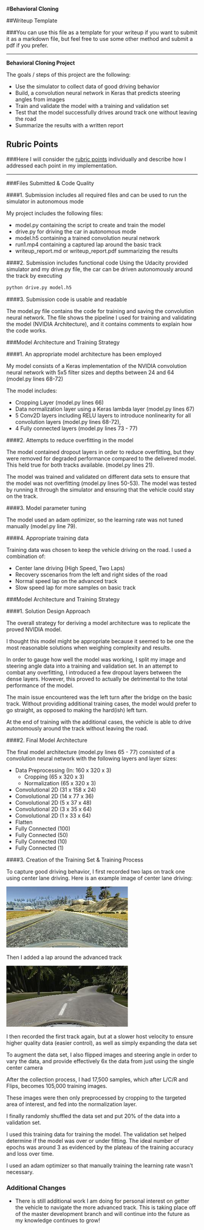 #**Behavioral Cloning** 

##Writeup Template

###You can use this file as a template for your writeup if you want to submit it as a markdown file, but feel free to use some other method and submit a pdf if you prefer.

---

**Behavioral Cloning Project**

The goals / steps of this project are the following:
* Use the simulator to collect data of good driving behavior
* Build, a convolution neural network in Keras that predicts steering angles from images
* Train and validate the model with a training and validation set
* Test that the model successfully drives around track one without leaving the road
* Summarize the results with a written report


[//]: # (Image References)

[image1]: ./examples/Center_Basic.jpg "Basic Track - Center"
[image2]: ./examples/Center_Advanced.jpg "Advanced Track - Center"
[image3]: ./examples/placeholder_small.png "Recovery Image"
[image4]: ./examples/placeholder_small.png "Normal Image"
[image5]: ./examples/placeholder_small.png "Flipped Image"

## Rubric Points
###Here I will consider the [rubric points](https://review.udacity.com/#!/rubrics/432/view) individually and describe how I addressed each point in my implementation.  

---
###Files Submitted & Code Quality

####1. Submission includes all required files and can be used to run the simulator in autonomous mode

My project includes the following files:
* model.py containing the script to create and train the model
* drive.py for driving the car in autonomous mode
* model.h5 containing a trained convolution neural network 
* run1.mp4 containing a captured lap around the basic track
* writeup_report.md or writeup_report.pdf summarizing the results

####2. Submission includes functional code
Using the Udacity provided simulator and my drive.py file, the car can be driven autonomously around the track by executing 
```sh
python drive.py model.h5
```

####3. Submission code is usable and readable

The model.py file contains the code for training and saving the convolution neural network. The file shows the pipeline I used for training and validating the model (NVIDIA Architecture), and it contains comments to explain how the code works.

###Model Architecture and Training Strategy

####1. An appropriate model architecture has been employed

My model consists of a Keras implementation of the NVIDIA convolution neural network with 5x5 filter sizes and depths between 24 and 64 (model.py lines 68-72) 

The model includes:
- Cropping Layer (model.py lines 66)
- Data normalization layer using a Keras lambda layer (model.py lines 67)
- 5 Conv2D layers including RELU layers to introduce nonlinearity for all convolution layers (model.py lines 68-72),
- 4 Fully connected layers (model.py lines 73 - 77) 

####2. Attempts to reduce overfitting in the model

The model contained dropout layers in order to reduce overfitting, but they were removed for degraded performance compared to the delivered model. This held true for both tracks available.   (model.py lines 21). 

The model was trained and validated on different data sets to ensure that the model was not overfitting (model.py lines 50-53). The model was tested by running it through the simulator and ensuring that the vehicle could stay on the track.

####3. Model parameter tuning

The model used an adam optimizer, so the learning rate was not tuned manually (model.py line 79).

####4. Appropriate training data

Training data was chosen to keep the vehicle driving on the road. I used a combination of:
 - Center lane driving (High Speed, Two Laps)
 - Recovery sscenarios from the left and right sides of the road
 - Normal speed lap on the advanced track
 - Slow speed lap for more samples on basic track

###Model Architecture and Training Strategy

####1. Solution Design Approach

The overall strategy for deriving a model architecture was to replicate the proved NVIDIA model.

I thought this model might be appropriate because it seemed to be one the most reasonable solutions when weighing complexity and results.

In order to gauge how well the model was working, I split my image and steering angle data into a training and validation set. In an attempt to combat any overfitting, I introduced
a few dropout layers between the dense layers. However, this proved to actually be detrimental to the total performance of the model.

The main issue encountered was the left turn after the bridge on the basic track. Without providing additional training cases, the model would prefer to go straight, as opposed to 
making the hard(ish) left turn.

At the end of training with the additional cases, the vehicle is able to drive autonomously around the track without leaving the road.

####2. Final Model Architecture

The final model architecture (model.py lines 65 - 77) consisted of a convolution neural network with the following layers and layer sizes:

-  Data Preprocessing (In: 160 x 320 x 3)
    - Cropping      (65 x 320 x 3)
    - Normalization (65 x 320 x 3)
- Convolutional 2D (31 x 158 x 24)
- Convolutional 2D (14 x 77 x 36)
- Convolutional 2D (5 x 37 x 48)
- Convolutional 2D (3 x 35 x 64)
- Convolutional 2D (1 x 33 x 64)
- Flatten 
- Fully Connected (100)
- Fully Connected (50)
- Fully Connected (10)
- Fully Connected (1)

####3. Creation of the Training Set & Training Process

To capture good driving behavior, I first recorded two laps on track one using center lane driving. Here is an example image of center lane driving:

![alt text][image1]

Then I added a lap around the advanced track

![alt text][image2]

I then recorded the first track again, but at a slower host velocity to ensure higher quality data (easier control), as well as simply expanding the data set

To augment the data set, I also flipped images and steering angle in order to vary the data, and provide effectively 6x the data from just using the single center camera


After the collection process, I had 17,500 samples, which after L/C/R and Flips, becomes 105,000 training images. 

These images were then only preprocessed by cropping to the targeted area of interest, and fed into the normalization layer.

I finally randomly shuffled the data set and put 20% of the data into a validation set. 

I used this training data for training the model. The validation set helped determine if the model was over or under fitting. The ideal number of epochs was around 3 as evidenced by the plateau of the training accuracy and loss over time.

I used an adam optimizer so that manually training the learning rate wasn't necessary.

### Additional Changes

- There is still additional work I am doing for personal interest on getter the vehicle to navigate the more advanced track. This is taking place off of the master development branch and will continue into the future as my knowledge continues to grow!
